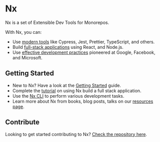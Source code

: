 # Nx

Nx is a set of Extensible Dev Tools for Monorepos.

With Nx, you can:

- Use [modern tools](/react/fundamentals/use-modern-tools) like Cypress, Jest, Prettier, TypeScript, and others.
- Build [full-stack applications](/react/fundamentals/build-full-stack-applications) using React, and Node.js.
- Use [effective development practices](/react/fundamentals/monorepos-automation) pioneered at Google, Facebook, and Microsoft.

## Getting Started

- New to Nx? Have a look at the [Getting Started](/react/getting-started/getting-started) guide.
- Complete the [tutorial](/react/tutorial/01-create-application) on using Nx build a full stack application.
- Use the [Nx CLI](/react/guides/cli) to perform various development tasks.
- Learn more about Nx from books, blog posts, talks on our [resources page](/react/getting-started/resources).

## Contribute

Looking to get started contributing to Nx? [Check the repository here](http://github.com/nrwl/nx).

